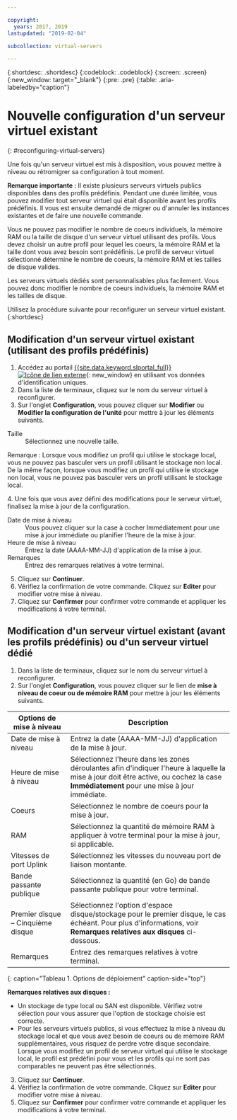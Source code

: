 ```yaml
---

copyright:
  years: 2017, 2019
lastupdated: "2019-02-04"

subcollection: virtual-servers

---
```


{:shortdesc: .shortdesc}
{:codeblock: .codeblock}
{:screen: .screen}
{:new_window: target="_blank"}
{:pre: .pre}
{:table: .aria-labeledby="caption"}


# Nouvelle configuration d'un serveur virtuel existant
{: #reconfiguring-virtual-servers}

Une fois qu'un serveur virtuel est mis à disposition, vous pouvez mettre à niveau ou rétromigrer sa configuration à tout moment.  

**Remarque importante :** Il existe plusieurs serveurs virtuels publics disponibles dans des profils prédéfinis. Pendant une durée limitée, vous pouvez modifier tout serveur virtuel qui était disponible avant les profils prédéfinis. Il vous est ensuite demandé de migrer ou d'annuler les instances existantes et de faire une nouvelle commande.

Vous ne pouvez pas modifier le nombre de coeurs individuels, la mémoire RAM ou la taille de disque d'un serveur virtuel utilisant des profils. Vous devez choisir un autre profil pour lequel les coeurs, la mémoire RAM et la taille dont vous avez besoin sont prédéfinis. Le profil de serveur virtuel sélectionné détermine le nombre de coeurs, la mémoire RAM et les tailles de disque valides.  

Les serveurs virtuels dédiés sont personnalisables plus facilement. Vous pouvez donc modifier le nombre de coeurs individuels, la mémoire RAM et les tailles de disque.

Utilisez la procédure suivante pour reconfigurer un serveur virtuel existant.
{:shortdesc}

## Modification d'un serveur virtuel existant (utilisant des profils prédéfinis)
1. Accédez au portail [{{site.data.keyword.slportal_full}} ![Icône de lien externe](../icons/launch-glyph.svg "Icône de lien externe")](https://control.softlayer.com/){: new_window} en utilisant vos données d'identification uniques.
2. Dans la liste de terminaux, cliquez sur le nom du serveur virtuel à reconfigurer.
3. Sur l'onglet **Configuration**, vous pouvez cliquer sur **Modifier** ou **Modifier la configuration de l'unité** pour mettre à jour les éléments suivants.
  <dl>
  <dt>Taille</dt>
  <dd>Sélectionnez une nouvelle taille.</dd>
  <p><note>Remarque : Lorsque vous modifiez un profil qui utilise le stockage local, vous ne pouvez pas basculer vers un profil utilisant le stockage non local. De la même façon, lorsque vous modifiez un profil qui utilise le stockage non local, vous ne pouvez pas basculer vers un profil utilisant le stockage local.
  </note></p>
  </dl>
4. Une fois que vous avez défini des modifications pour le serveur virtuel, finalisez la mise à jour de la configuration.
  <dl>

  <dt>Date de mise à niveau</dt>
  <dd>Vous pouvez cliquer sur la case à cocher Immédiatement pour une mise à jour immédiate ou planifier l'heure de la mise à jour.</dd>

  <dt>Heure de mise à niveau</dt>
  <dd>Entrez la date (AAAA-MM-JJ) d'application de la mise à jour.</dd>

  <dt>Remarques</dt>
  <dd>Entrez des remarques relatives à votre terminal. </dd>
  </dl>

5. Cliquez sur **Continuer**.
6. Vérifiez la confirmation de votre commande.  Cliquez sur **Editer** pour modifier votre mise à niveau.
7. Cliquez sur **Confirmer** pour confirmer votre commande et appliquer les modifications à votre terminal.

## Modification d'un serveur virtuel existant (avant les profils prédéfinis) ou d'un serveur virtuel dédié
1. Dans la liste de terminaux, cliquez sur le nom du serveur virtuel à reconfigurer.
2. Sur l'onglet **Configuration**, vous pouvez cliquer sur le lien de **mise à niveau de coeur ou de mémoire RAM** pour mettre à jour les éléments suivants.

|   Options de mise à niveau       |  Description                                                                                                |
| ----------------------- | ----------------------------------------------------------------------------------------------------------- |
| Date de mise à niveau            | Entrez la date (AAAA-MM-JJ) d'application de la mise à jour.                                                |
| Heure de mise à niveau            | Sélectionnez l'heure dans les zones déroulantes afin d'indiquer l'heure à laquelle la mise à jour doit être active, ou cochez la case **Immédiatement** pour une mise à jour immédiate.                                                                                        |
| Coeurs                   | Sélectionnez le nombre de coeurs pour la mise à jour. |
| RAM                     | Sélectionnez la quantité de mémoire RAM à appliquer à votre terminal pour la mise à jour, si applicable.   |
| Vitesses de port Uplink      | Sélectionnez les vitesses du nouveau port de liaison montante. |
| Bande passante publique        | Sélectionnez la quantité (en Go) de bande passante publique pour votre terminal.   |
| Premier disque – Cinquième disque | Sélectionnez l'option d'espace disque/stockage pour le premier disque, le cas échéant. Pour plus d'informations, voir **Remarques relatives aux disques** ci-dessous.                                                                                                                               |
| Remarques                   | Entrez des remarques relatives à votre terminal.                                                                 |
{: caption="Tableau 1. Options de déploiement" caption-side="top"}   

  **Remarques relatives aux disques :**
  * Un stockage de type local ou SAN est disponible.  Vérifiez votre sélection pour vous assurer que l'option de stockage choisie est correcte.
  * Pour les serveurs virtuels publics, si vous effectuez la mise à niveau du stockage local et que vous avez besoin de coeurs ou de mémoire RAM supplémentaires, vous risquez de perdre votre disque secondaire. Lorsque vous modifiez un profil de serveur virtuel qui utilise le stockage local, le profil est prédéfini pour vous et les profils qui ne sont pas comparables ne peuvent pas être sélectionnés.
3. Cliquez sur **Continuer**.
4. Vérifiez la confirmation de votre commande.  Cliquez sur **Editer** pour modifier votre mise à niveau.
5. Cliquez sur **Confirmer** pour confirmer votre commande et appliquer les modifications à votre terminal.
